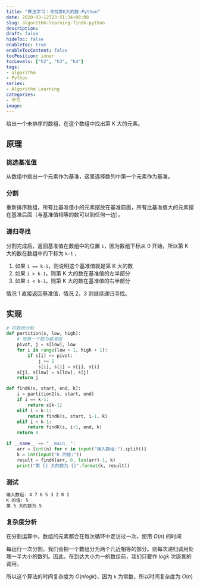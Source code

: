 ```yaml
---
title: "算法学习：寻找第K大的数-Python"
date: 2020-03-12T23:51:34+08:00
slug: algorithm-learning-findk-python
description:
draft: false
hideToc: false
enableToc: true
enableTocContent: false
tocPosition: inner
tocLevels: ["h2", "h3", "h4"]
tags:
- algorithm
- Python
series:
- Algorithm Learning
categories:
- 学习
image:
---
```


给出一个未排序的数组，在这个数组中找出第 K 大的元素。

<!--more-->

## 原理

### 挑选基准值

从数组中挑出一个元素作为基准，这里选择数列中第一个元素作为基准。

### 分割

重新排序数组，所有比基准值小的元素摆放在基准前面，所有比基准值大的元素摆在基准后面（与基准值相等的数可以到任何一边）。

### 递归寻找

分割完成后，返回基准值在数组中的位置 `i`，因为数组下标从 0 开始，所以第 K 大的数在数组中的下标为 `k-1` ，

1. 如果 `i == k-1`，则说明这个基准值就是第 K 大的数
2. 如果 `i > k-1`，则第 K 大的数在基准值的左半部分
3. 如果 `i < k-1`，则第 K 大的数在基准值的右半部分

情况 1 直接返回基准值，情况 2，3 则继续递归寻找。



## 实现

```python
# 将数组分割
def partition(s, low, high):
    # 取第一个数为基准值
    pivot, j = s[low], low
    for i in range(low + 1, high + 1):
        if s[i] <= pivot:
            j += 1
            s[i], s[j] = s[j], s[i]
    s[j], s[low] = s[low], s[j]
    return j

def findK(s, start, end, k):
    i = partition2(s, start, end)
    if i == k-1:
        return s[k-1]
    elif i > k-1:
        return findK(s, start, i-1, k)
    elif i < k-1:
        return findK(s, i+1, end, k)
    return 0

if __name__ == "__main__":
    arr = [int(n) for n in input("输入数组:").split()]
    k = int(input("K 的值:"))
    result = findK(arr, 0, len(arr)-1, k)
    print("第 {} 大的数为 {}".format(k, result))
```

### 测试

```bash
输入数组: 4 7 6 5 3 2 8 1
K 的值: 5
第 5 大的数为 5
```

### 复杂度分析

在分割运算中，数组的元素都会在每次循环中走访过一次，使用 $O(n)$ 的时间

每运行一次分割，我们会把一个数组分为两个几近相等的部分。则每次递归调用处理一半大小的数列。因此，在到达大小为一的数组前，我们只要作 $logk$ 次嵌套的调用。

所以这个算法的时间复杂度为 $O(nlogk)$，因为 `k` 为常数，所以时间复杂度为 $O(n)$
